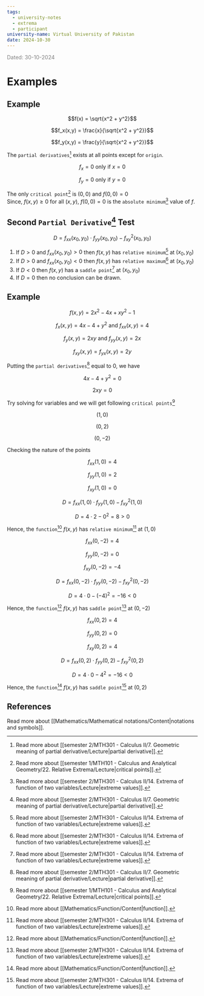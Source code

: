 ```yaml
---
tags:
  - university-notes
  - extrema
  - participant
university-name: Virtual University of Pakistan
date: 2024-10-30
---
```


<span style="color: gray;">Dated: 30-10-2024</span>

# Examples

## Example

$$f(x) = \sqrt{x^2 + y^2}$$

$$f_x(x,y) = \frac{x}{\sqrt{x^2 + y^2}}$$

$$f_y(x,y) = \frac{y}{\sqrt{x^2 + y^2}}$$

The `partial derivatives`[^1] exists at all points except for `origin`.  

$$f_x = 0 \text{ only if } x = 0$$

$$f_y = 0 \text{ only if } y = 0$$

The only `critical point`[^2] is $(0, 0)$ and $f(0, 0) = 0$  
Since, $f(x, y) \ge 0$ for all $(x, y)$, $f(0, 0) = 0$ is the `absolute minimum`[^3] value of $f$.

## Second `Partial Derivative`[^1] Test

$$D = f_{xx}(x_0, y_0) \cdot f_{yy}(x_0, y_0) - f^2_{xy}(x_0, y_0)$$

1. If $D > 0$ and $f_{xx}(x_0, y_0) > 0$ then $f(x, y)$ has `relative minimum`[^3] at $(x_0, y_0)$
2. If $D > 0$ and $f_{xx}(x_0, y_0) < 0$ then $f(x, y)$ has `relative maximum`[^3] at $(x_0, y_0)$
3. If $D < 0$ then $f(x, y)$ has a `saddle point`[^3] at $(x_0, y_0)$
4. If $D = 0$ then no conclusion can be drawn.

## Example

$$f(x, y) = 2x^2 - 4x + xy^2 - 1$$

$$f_x(x, y) = 4x - 4 + y^2 \text{ and } f_{xx}(x, y) = 4$$

$$f_y(x, y) = 2xy \text{ and } f_{yy}(x, y) = 2x$$

$$f_{xy}(x, y) = f_{yx}(x, y) = 2y$$

Putting the `partial derivatives`[^1] equal to $0$, we have  

$$4x - 4 + y^2 = 0$$

$$2xy = 0$$

Try solving for variables and we will get following `critical points`[^2]  

$$(1, 0)$$

$$(0, 2)$$

$$(0 ,-2)$$

Checking the nature of the points  

$$f_{xx}(1, 0) = 4$$

$$f_{yy}(1, 0) = 2$$

$$f_{xy}(1, 0) = 0$$

$$D = f_{xx}(1, 0) \cdot f_{yy}(1, 0) - f_{xy}^2(1, 0)$$

$$D = 4 \cdot 2 - 0^2 = 8 > 0$$

Hence, the `function`[^4] $f(x, y)$ has `relative minimum`[^3] at $(1, 0)$

$$f_{xx}(0, -2) = 4$$

$$f_{yy}(0, -2) = 0$$

$$f_{xy}(0, -2) = -4$$

$$D = f_{xx}(0, -2) \cdot f_{yy}(0, -2) - f_{xy}^2(0, -2)$$

$$D = 4 \cdot 0 - (-4)^2 = -16 < 0$$

Hence, the `function`[^4] $f(x, y)$ has `saddle point`[^3] at $(0, -2)$  

$$f_{xx}(0, 2) = 4$$

$$f_{yy}(0, 2) = 0$$

$$f_{xy}(0, 2) = 4$$

$$D = f_{xx}(0, 2) \cdot f_{yy}(0, 2) - f_{xy}^2(0, 2)$$

$$D = 4 \cdot 0 - 4^2 = -16 < 0$$

Hence, the `function`[^4] $f(x, y)$ has `saddle point`[^3] at $(0, 2)$

## References

Read more about [[Mathematics/Mathematical notations/Content|notations and symbols]].

[^1]: Read more about [[semester 2/MTH301 - Calculus II/7. Geometric meaning of partial derivative/Lecture|partial derivative]].
[^2]: Read more about [[semester 1/MTH101 - Calculus and Analytical Geometry/22. Relative Extrema/Lecture|critical points]].
[^3]: Read more about [[semester 2/MTH301 - Calculus II/14. Extrema of function of two variables/Lecture|extreme values]].
[^4]: Read more about [[Mathematics/Function/Content|function]].